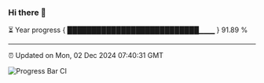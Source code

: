 ### Hi there 👋

⏳ Year progress { ███████████████████████████▁▁▁ } 91.89 %

---

⏰ Updated on Mon, 02 Dec 2024 07:40:31 GMT

![Progress Bar CI](https://github.com/IshwaranRudhara/GIT-ACTION/workflows/Progress%20Bar%20CI/badge.svg)
